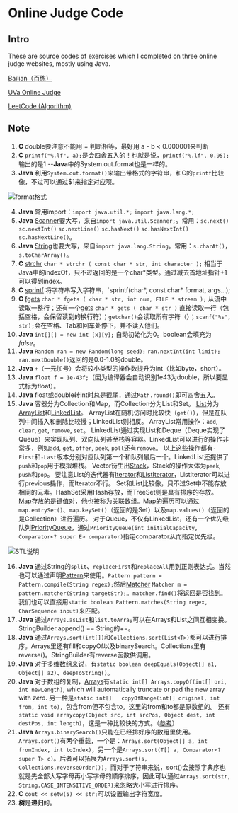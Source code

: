 # Online Judge Code

## Intro

These are source codes of exercises which I completed on three online judge websites, mostly using Java.

[Bailian（百练）](http://bailian.openjudge.cn/)

[UVa Online Judge](https://uva.onlinejudge.org/index.php?option=com_onlinejudge&Itemid=8&category=827)

[LeetCode (Algorithm)](code.com/problemset/algorithms/)

## Note

1. **C**	double要注意不能用 = 判断相等，最好用 a - b < 0.000001来判断
2. **C**	`printf("%.lf", a);`是会四舍五入的！也就是说，`printf("%.lf", 0.95);`输出的是1 --**Java**中的System.out.format也是一样的。
3. **Java** 利用`System.out.format()`来输出带格式的字符串，和C的`printf`比较像，不过可以通过$1来指定对应项。

![format格式](http://7xr64j.com1.z0.glb.clouddn.com/code/snip_20160819114131.png)

4. **Java**	常用import：`import java.util.*;` `import java.lang.*;`
5. **Java**	[Scanner](https://docs.oracle.com/javase/7/docs/api/java/util/Scanner.html)要大写，来自`import java.util.Scanner;`。常用：`sc.next()` `sc.nextInt()` `sc.nextLine()` `sc.hasNext()` `sc.hasNextInt()` `sc.hasNextLine()`。
6. **Java**	[String](https://docs.oracle.com/javase/7/docs/api/java/lang/String.html)也要大写，来自`import java.lang.String`。常用：`s.charAt()`，`s.toCharArray()`。
7. **C**  [strchr](http://www.cplusplus.com/reference/cstring/strchr/) `char * strchr ( const char * str, int character );` 相当于Java中的indexOf，只不过返回的是一个char*类型。通过减去首地址指针+1可以得到index。
8. **C**  [sprintf](http://www.cplusplus.com/reference/cstdio/sprintf/) 将字符串写入字符串，`sprintf(char*, const char* format, args...);
9. **C**  [fgets](http://www.cplusplus.com/reference/cstdio/fgets/) `char * fgets ( char * str, int num, FILE * stream );` 从流中读取一整行；还有一个[gets](http://www.cplusplus.com/reference/cstdio/gets/) `char * gets ( char * str )` 直接读取一行（包括空格，会保留读到的换行符）；`getchar()`会读取所有字符（）；`scanf("%s", str);`会在空格、Tab和回车处停下，并不读入他们。
10. **Java** `int[][] = new int [x][y];` 自动初始化为0。boolean会填充为*false*。
11. **Java** `Random ran = new Random(long seed);` `ran.nextInt(int limit);` `ran.nextDouble()`返回的是0.0-1.0的double。
12. **Java** `+`（一元加号）会将较小类型的操作数提升为int（比如byte，short）。
13. **Java** `float f = 1e-43f;`（因为编译器会自动识别1e43为double，所以要显式标为float）。
14. **Java** float或double转int时总是截尾，通过`Math.round()`即可四舍五入。
15. **Java** 容器分为Collection和Map，而Collection分为List和Set。
[List](https://docs.oracle.com/javase/7/docs/api/java/util/List.html)分为[ArrayList](https://docs.oracle.com/javase/7/docs/api/java/util/ArrayList.html)和[LinkedList](https://docs.oracle.com/javase/7/docs/api/java/util/LinkedList.html)。
ArrayList在随机访问时比较快（`get()`），但是在队列中间插入和删除比较慢；LinkedList则相反。
ArrayList常用操作：`add`, `clear`, `get`, `remove`, `set`。
LinkedList通过实现List<E>和Deque<E>（Deque<E>实现了Queue<E>）来实现队列、双向队列甚至栈等容器。LinkedList可以进行的操作非常多，例如`add`, `get`, `offer`, `peek`, `poll`还有`remove`。 以上这些操作都有`-First`和`-Last`版本分别对应队列第一个和队列最后一个。LinkedList还提供了`push`和`pop`用于模拟堆栈。
Vector衍生出[Stack](https://docs.oracle.com/javase/7/docs/api/java/util/Stack.html)，Stack的操作大体为`peek`, `push`和`pop`。
要注意List的迭代器有[Iterator](https://docs.oracle.com/javase/7/docs/api/java/util/Iterator.html)和[ListIterator](https://docs.oracle.com/javase/7/docs/api/java/util/ListIterator.html)，ListIterator可以进行previous操作，而Iterator不行。
Set和List比较像，只不过Set中不能存放相同的元素。HashSet采用Hash存放，而TreeSet则是具有排序的存放。
[Map](https://docs.oracle.com/javase/7/docs/api/java/util/Map.html)存放的是键值对，他也被称为关联数组。Map的遍历可以通过`map.entrySet()`、`map.keySet()`（返回的是Set）以及`map.values()`（返回的是Collection）进行遍历。
对于Queue，不仅有LinkedList，还有一个优先级队列[PriorityQueue](https://docs.oracle.com/javase/7/docs/api/java/util/PriorityQueue.html)，通过`PriorityQueue(int initialCapacity, Comparator<? super E> comparator)`指定comparator从而指定优先级。

![STL说明](http://7xr64j.com1.z0.glb.clouddn.com/16-8-25/STL.jpg)

16. **Java** 通过String的`split`、`replaceFirst`和`replaceAll`用到正则表达式。当然也可以通过声明[Pattern](https://docs.oracle.com/javase/7/docs/api/java/util/regex/Pattern.html#sum)来使用。`Pattern pattern = Pattern.compile(String regex);`然后[Matcher](https://docs.oracle.com/javase/7/docs/api/java/util/regex/Matcher.html) `Matcher m = pattern.matcher(String targetStr);`。`matcher.find()`将返回是否找到。我们也可以直接用`static boolean Pattern.matches(String regex, CharSequence input)`来匹配。
17. **Java** 通过`Arrays.asList`和`list.toArray`可以在Arrays和List之间互相变换。StringBuilder.append() == String的+=。
18. **Java** 通过`Arrays.sort(int[])`和`Collections.sort(List<T>)`都可以进行排序。Arrays里还有fill和copyOf以及binarySearch。Collections里有reverse()。StringBuilder有reverse函数供调用。
19. **Java** 对于多维数组来说，有`static boolean deepEquals(Object[] a1, Object[] a2)`、`deepToString()`。
20. **Java** 对于数组的复制，[Arrays](https://docs.oracle.com/javase/7/docs/api/java/util/Arrays.html)有`static int[] Arrays.copyOf(int[] ori, int newLength)`, which will automatically truncate or pad the new array with *zero*. 
另一种是`static int[]	copyOfRange(int[] original, int from, int to)`，包含from但不包含to。这里的from和to都是原数组的。
还有`static void arraycopy(Object src, int srcPos, Object dest, int destPos, int length)`，这是一种比较快的方式。（[参考](https://docs.oracle.com/javase/7/docs/api/java/lang/System.html#arraycopy(java.lang.Object,%20int,%20java.lang.Object,%20int,%20int))）
21. **Java** `Arrays.binarySearch()`只能在已经排好序的数组里使用。`Arrays.sort()`有两个重载，一个是：`Arrays.sort(Object[] a, int fromIndex, int toIndex)`，另一个是`Arrays.sort(T[] a, Comparator<? super T> c)`。后者可以拓展为`Arrays.sort(s, Collections.reverseOrder())`，而对于字符串来说，sort()会按照字典序也就是先全部大写字母再小写字母的顺序排序，因此可以通过`Arrays.sort(str, String.CASE_INTENSITIVE_ORDER)`来忽略大小写进行排序。
22. **C** `cout << setw(5) << str;`可以设置输出字符宽度。
23. **树**是**递归**的。
